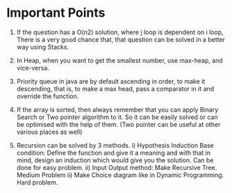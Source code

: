 # Important Points

1. If the question has a O(n2) solution, where j loop is dependent on i loop, There is a very good chance that, that question can be solved in a better way using Stacks.
2. In Heap, when you want to get the smallest number, use max-heap, and vice-versa.
3. Priority queue in java are by default ascending in order, to make it descending, that is, to make a max head, 
   pass a comparator in it and override the function.
   
4. If the array is sorted, then always remember that you can apply Binary Search or Two pointer algorithm to it. So 
   it can be easily solved or can be optimised with the help of them. (Two pointer can be useful at other various 
   places as well)
   
5. Recursion can be solved by 3 methods.
      i) Hypothesis Induction Base condition: Define the function and give it a meaning and with that in mind, 
   design an induction which would give you the solution. Can be done for easy problem.
      ii) Input Output method: Make Recursive Tree. Medium Problem
      ii) Make Choice diagram like in Dynamic Programming. Hard problem.
   